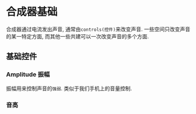 # 合成器基础

合成器通过电流发出声音, 通常由`controls(控件)`来改变声音. 一些空间只改变声音的某一特定方面, 而其他一些共建可以一次改变声音的多个方面.

## 基础控件

### Amplitude 振幅

振幅用来控制声音的`强弱`. 类似于我们手机上的音量控制.

### 音高


